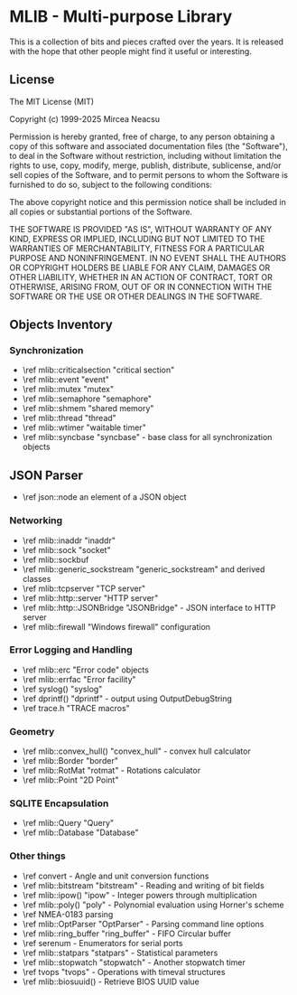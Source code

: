 # MLIB - Multi-purpose Library #
This is a collection of bits and pieces crafted over the years. It is released
with the hope that other people might find it useful or interesting.

## License ##

The MIT License (MIT)
 
Copyright (c) 1999-2025 Mircea Neacsu

Permission is hereby granted, free of charge, to any person obtaining a copy
of this software and associated documentation files (the "Software"), to deal
in the Software without restriction, including without limitation the rights
to use, copy, modify, merge, publish, distribute, sublicense, and/or sell
copies of the Software, and to permit persons to whom the Software is
furnished to do so, subject to the following conditions:

The above copyright notice and this permission notice shall be included in all
copies or substantial portions of the Software.

THE SOFTWARE IS PROVIDED "AS IS", WITHOUT WARRANTY OF ANY KIND, EXPRESS OR
IMPLIED, INCLUDING BUT NOT LIMITED TO THE WARRANTIES OF MERCHANTABILITY,
FITNESS FOR A PARTICULAR PURPOSE AND NONINFRINGEMENT. IN NO EVENT SHALL THE
AUTHORS OR COPYRIGHT HOLDERS BE LIABLE FOR ANY CLAIM, DAMAGES OR OTHER
LIABILITY, WHETHER IN AN ACTION OF CONTRACT, TORT OR OTHERWISE, ARISING FROM,
OUT OF OR IN CONNECTION WITH THE SOFTWARE OR THE USE OR OTHER DEALINGS IN THE
SOFTWARE.

## Objects Inventory ##

### Synchronization ###
- \ref mlib::criticalsection "critical section"
- \ref mlib::event "event"
- \ref mlib::mutex "mutex"
- \ref mlib::semaphore "semaphore"
- \ref mlib::shmem "shared memory"
- \ref mlib::thread "thread"
- \ref mlib::wtimer "waitable timer"
- \ref mlib::syncbase "syncbase" - base class for all synchronization objects

## JSON Parser ##
- \ref json::node an element of a JSON object

### Networking ###
- \ref mlib::inaddr "inaddr"
- \ref mlib::sock "socket"
- \ref mlib::sockbuf
- \ref mlib::generic_sockstream "generic_sockstream" and derived classes
- \ref mlib::tcpserver "TCP server"
- \ref mlib::http::server "HTTP server"
- \ref mlib::http::JSONBridge "JSONBridge" - JSON interface to HTTP server
- \ref mlib::firewall "Windows firewall" configuration

### Error Logging and Handling ###
- \ref mlib::erc "Error code" objects
- \ref mlib::errfac "Error facility"
- \ref syslog() "syslog"
- \ref dprintf() "dprintf" - output using OutputDebugString
- \ref trace.h "TRACE macros"

### Geometry ###
- \ref mlib::convex_hull() "convex_hull" - convex hull calculator
- \ref mlib::Border "border"
- \ref mlib::RotMat "rotmat" - Rotations calculator
- \ref mlib::Point "2D Point"

### SQLITE Encapsulation ###
- \ref mlib::Query "Query"
- \ref mlib::Database "Database"

### Other things ###
- \ref convert - Angle and unit conversion functions
- \ref mlib::bitstream "bitstream" - Reading and writing of bit fields
- \ref mlib::ipow() "ipow" - Integer powers through multiplication
- \ref mlib::poly() "poly" - Polynomial evaluation using Horner's scheme
- \ref NMEA-0183 parsing
- \ref mlib::OptParser "OptParser" - Parsing command line options
- \ref mlib::ring_buffer "ring_buffer" - FIFO Circular buffer
- \ref serenum - Enumerators for serial ports
- \ref mlib::statpars "statpars" - Statistical parameters
- \ref mlib::stopwatch "stopwatch" - Another stopwatch timer
- \ref tvops "tvops" - Operations with timeval structures
- \ref mlib::biosuuid() - Retrieve BIOS UUID value
 


